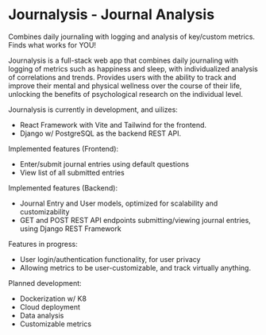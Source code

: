 # Journalysis - Journal Analysis

Combines daily journaling with logging and analysis of key/custom metrics. Finds what works for YOU!

Journalysis is a full-stack web app that combines daily journaling with logging of metrics such as happiness and sleep, with individualized analysis of correlations and trends. Provides users with the ability to track and improve their mental and physical wellness over the course of their life, unlocking the benefits of psychological research on the individual level. 


Journalysis is currently in development, and uilizes:
- React Framework with Vite and Tailwind for the frontend. 
- Django w/ PostgreSQL as the backend REST API. 

Implemented features (Frontend): 
- Enter/submit journal entries using default questions
- View list of all submitted entries

Implemented features (Backend):
- Journal Entry and User models, optimized for scalability and customizability
- GET and POST REST API endpoints submitting/viewing journal entries, using Django REST Framework

Features in progress: 
- User login/authentication functionality, for user privacy
- Allowing metrics to be user-customizable, and track virtually anything. 

Planned development:
- Dockerization w/ K8
- Cloud deployment
- Data analysis
- Customizable metrics


